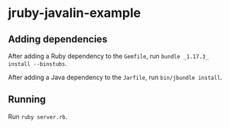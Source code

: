 # jruby-javalin-example

## Adding dependencies

After adding a Ruby dependency to the `Gemfile`, run `bundle _1.17.3_ install --binstubs`.

After adding a Java dependency to the `Jarfile`, run `bin/jbundle install`.

## Running

Run `ruby server.rb`.
